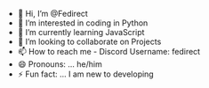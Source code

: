 - 👋 Hi, I’m @Fedirect
- 👀 I’m interested in coding in Python
- 🌱 I’m currently learning JavaScript
- 💞️ I’m looking to collaborate on Projects
- 📫 How to reach me - Discord Username: fedirect
- 😄 Pronouns: ... he/him
- ⚡ Fun fact: ... I am new to developing

<!---
Fedirect/Fedirect is a ✨ special ✨ repository because its `README.md` (this file) appears on your GitHub profile.
You can click the Preview link to take a look at your changes.
--->
